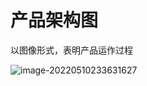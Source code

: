 # 产品架构图

以图像形式，表明产品运作过程

![image-20220510233631627](C:\Users\Administrator\AppData\Roaming\Typora\typora-user-images\image-20220510233631627.png)
